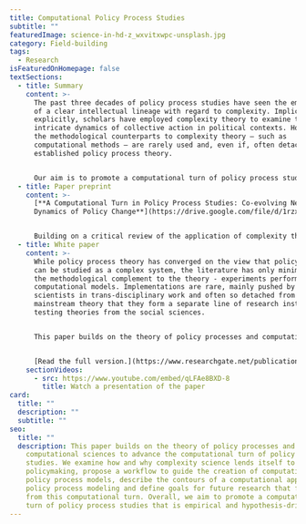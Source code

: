 ```yaml
---
title: Computational Policy Process Studies
subtitle: ""
featuredImage: science-in-hd-z_wxvitxwpc-unsplash.jpg
category: Field-building
tags:
  - Research
isFeaturedOnHomepage: false
textSections:
  - title: Summary
    content: >-
      The past three decades of policy process studies have seen the emergence
      of a clear intellectual lineage with regard to complexity. Implicitly or
      explicitly, scholars have employed complexity theory to examine the
      intricate dynamics of collective action in political contexts. However,
      the methodological counterparts to complexity theory – such as
      computational methods – are rarely used and, even if, often detached from
      established policy process theory. 


      Our aim is to promote a computational turn of policy process studies that is empirical and hypothesis-driven. To that end, we lead research collaborations that build bridges between two distant fields: computational modeling and policy process studies.
  - title: Paper preprint
    content: >-
      [**A Computational Turn in Policy Process Studies: Co-evolving Network
      Dynamics of Policy Change**](https://drive.google.com/file/d/1rzxTj_ZGI27sRALHviiZblfE89Z6naJH/view)


      Building on a critical review of the application of complexity theory to policy process studies, we present and implement a baseline model of policy processes using the logic of co-evolving networks. Our model suggests that an actors’ influence depends on their environment and on exogenous events facilitating dialogue and consensus-building. Our results validate previous opinion dynamics models and generate novel patterns. Our discussion provides ground for further research and outlines the path for the field to achieve a computational turn.
  - title: White paper
    content: >-
      While policy process theory has converged on the view that policymaking
      can be studied as a complex system, the literature has only minimally used
      the methodological complement to the theory - experiments performed with
      computational models. Implementations are rare, mainly pushed by computer
      scientists in trans-disciplinary work and often so detached from
      mainstream theory that they form a separate line of research instead of
      testing theories from the social sciences.


      This paper builds on the theory of policy processes and computational sciences to advance the computational turn of policy process studies. We examine how and why complexity science lends itself to study policymaking, propose a workflow to guide the creation of computational policy process models, describe the contours of a computational approach to policy process modeling and define goals for future research that follow from this computational turn.


      [Read the full version.](https://www.researchgate.net/publication/351114474_Computational_Policy_Process_Studies)
    sectionVideos:
      - src: https://www.youtube.com/embed/qLFAe8BXD-8
        title: Watch a presentation of the paper
card:
  title: ""
  description: ""
  subtitle: ""
seo:
  title: ""
  description: This paper builds on the theory of policy processes and
    computational sciences to advance the computational turn of policy process
    studies. We examine how and why complexity science lends itself to study
    policymaking, propose a workflow to guide the creation of computational
    policy process models, describe the contours of a computational approach to
    policy process modeling and define goals for future research that follow
    from this computational turn. Overall, we aim to promote a computational
    turn of policy process studies that is empirical and hypothesis-driven.
---
```

